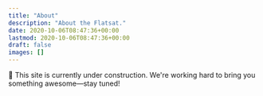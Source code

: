 ```yaml
---
title: "About"
description: "About the Flatsat."
date: 2020-10-06T08:47:36+00:00
lastmod: 2020-10-06T08:47:36+00:00
draft: false
images: []
---
```


🚧 This site is currently under construction. We're working hard to bring you something awesome—stay tuned!
